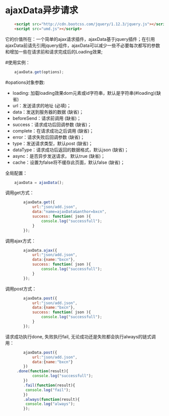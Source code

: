 ajaxData异步请求
=======================

``` html
	<script src="http://cdn.bootcss.com/jquery/1.12.3/jquery.js"></script>
	<script src="umd.js"></script>
```

它的价值所在：一个简单的ajax请求插件，ajaxData基于jquery插件；在引用ajaxData前请先引用jquery组件，ajaxData可以减少一些不必要每次都写的参数和增加一些在请求前和请求完成后的Loading效果;

#使用实例：

``` javascript
	ajaxData.get(options);
```

#opations对象参数:
 * loading: 加载loading效果dom元素或id字符串，默认是字符串(#loading)(缺省)
 * url：发送请求的地址 (必填)；
 * data：发送到服务器的数据 (缺省)；
 * beforeSend：请求前调用 (缺省)；
 * success：请求成功后回调参数 (缺省)；
 * complete：在请求成功之后调用 (缺省)；
 * error：请求失败后回调参数 (缺省)；
 * type：发送请求类型，默认post (缺省)；
 * dataType：请求成功后返回的数据格式，默认json (缺省)；
 * async：是否异步发送请求， 默认true (缺省)；
 * cache：设置为false将不缓存此页面，默认false (缺省)；


全局配置：
``` javascript
	ajaxData = ajaxData();
```

调用get方式：
``` javascript
		ajaxData.get({
			url:"json/add.json",
			data:"name=ajaxData&anthor=bxcn",
			success: function( json ){
				console.log("successfull");
			}
		});
```
调用ajax方式：
``` javascript
		ajaxData.ajax({
			url:"json/add.json",
			data:{name:"bxcn"},
			success: function( json ){
				console.log("successfull");
			}
		});
```
调用post方式：
``` javascript
		ajaxData.post({
			url:"json/add.json",
			data:{name:"bxcn"},
			success: function( json ){
				console.log("successfull");
			}
		});
```

请求成功执行done, 失败执行fail, 无论成功还是失败都会执行always的链式调用：
``` javascript
		ajaxData.post({
			url:"json/add.json",
			data:{name:"bxcn"}
		})
	 .done(function(result){
			console.log("successfull");
		})
		.fail(function(result){
		 console.log("fail");
		})
		.always(function(result){
		 console.log("always");
		});
```
